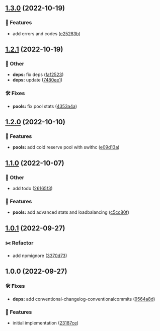 ## [1.3.0](https://github.com/SkeLLLa/hyperpool/compare/v1.2.1...v1.3.0) (2022-10-19)


### 🚀 Features

* add errors and codes ([e25283b](https://github.com/SkeLLLa/hyperpool/commit/e25283b024de84f91f15d7ec4e37918680e6f398))

## [1.2.1](https://github.com/SkeLLLa/hyperpool/compare/v1.2.0...v1.2.1) (2022-10-19)


### 🧾 Other

* **deps:** fix deps ([faf2523](https://github.com/SkeLLLa/hyperpool/commit/faf2523ed671c78fe226e04aa2865c61350e6e40))
* **deps:** update ([7480ee1](https://github.com/SkeLLLa/hyperpool/commit/7480ee16c0976322a40cae30a006c525b272941f))


### 🛠 Fixes

* **pools:** fix pool stats ([4353a4a](https://github.com/SkeLLLa/hyperpool/commit/4353a4ab54aba17d12afe9a0258d494da1610a88))

## [1.2.0](https://github.com/SkeLLLa/hyperpool/compare/v1.1.0...v1.2.0) (2022-10-10)


### 🚀 Features

* **pools:** add cold reserve pool with swithc ([e09d13a](https://github.com/SkeLLLa/hyperpool/commit/e09d13ab071f0b6da691006b505a431a4def1e5e))

## [1.1.0](https://github.com/SkeLLLa/hyperpool/compare/v1.0.1...v1.1.0) (2022-10-07)


### 🧾 Other

* add todo ([26165f3](https://github.com/SkeLLLa/hyperpool/commit/26165f3d63b1d4f759de11294171299e1596f41a))


### 🚀 Features

* **pools:** add advanced stats and loadbalancing ([c5cc80f](https://github.com/SkeLLLa/hyperpool/commit/c5cc80f537b28bd4470bb41e85e0dee04e3a2bf9))

## [1.0.1](https://github.com/SkeLLLa/hyperpool/compare/v1.0.0...v1.0.1) (2022-09-27)


### ✂️ Refactor

* add npmignore ([3370d73](https://github.com/SkeLLLa/hyperpool/commit/3370d738e167d8791c03f153137f3021bd6647ff))

## 1.0.0 (2022-09-27)


### 🛠 Fixes

* **deps:** add conventional-changelog-conventionalcommits ([9564a8d](https://github.com/SkeLLLa/hyperpool/commit/9564a8d66f6e8e4c05881bb2a442ccc08ed254a0))


### 🚀 Features

* initial implementation ([23187ce](https://github.com/SkeLLLa/hyperpool/commit/23187ce99623a61e2b4d0cb99762d5b6d98f4f4a))
